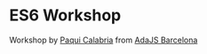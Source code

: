 # ES6 Workshop

Workshop by [Paqui Calabria](https://twitter.com/Zurribulle) from [AdaJS Barcelona](https://www.meetup.com/AdaBcnJS/events/250694187/)
